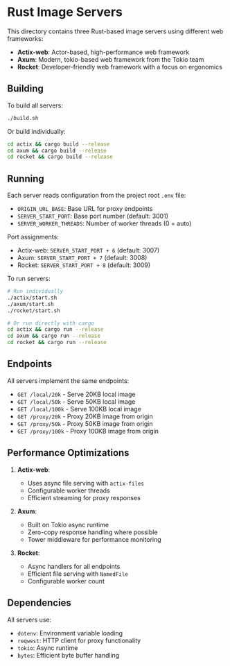 # Rust Image Servers

This directory contains three Rust-based image servers using different web frameworks:

- **Actix-web**: Actor-based, high-performance web framework
- **Axum**: Modern, tokio-based web framework from the Tokio team
- **Rocket**: Developer-friendly web framework with a focus on ergonomics

## Building

To build all servers:

```bash
./build.sh
```

Or build individually:

```bash
cd actix && cargo build --release
cd axum && cargo build --release
cd rocket && cargo build --release
```

## Running

Each server reads configuration from the project root `.env` file:

- `ORIGIN_URL_BASE`: Base URL for proxy endpoints
- `SERVER_START_PORT`: Base port number (default: 3001)
- `SERVER_WORKER_THREADS`: Number of worker threads (0 = auto)

Port assignments:
- Actix-web: `SERVER_START_PORT + 6` (default: 3007)
- Axum: `SERVER_START_PORT + 7` (default: 3008)
- Rocket: `SERVER_START_PORT + 8` (default: 3009)

To run servers:

```bash
# Run individually
./actix/start.sh
./axum/start.sh
./rocket/start.sh

# Or run directly with cargo
cd actix && cargo run --release
cd axum && cargo run --release
cd rocket && cargo run --release
```

## Endpoints

All servers implement the same endpoints:

- `GET /local/20k` - Serve 20KB local image
- `GET /local/50k` - Serve 50KB local image
- `GET /local/100k` - Serve 100KB local image
- `GET /proxy/20k` - Proxy 20KB image from origin
- `GET /proxy/50k` - Proxy 50KB image from origin
- `GET /proxy/100k` - Proxy 100KB image from origin

## Performance Optimizations

1. **Actix-web**:
   - Uses async file serving with `actix-files`
   - Configurable worker threads
   - Efficient streaming for proxy responses

2. **Axum**:
   - Built on Tokio async runtime
   - Zero-copy response handling where possible
   - Tower middleware for performance monitoring

3. **Rocket**:
   - Async handlers for all endpoints
   - Efficient file serving with `NamedFile`
   - Configurable worker count

## Dependencies

All servers use:
- `dotenv`: Environment variable loading
- `reqwest`: HTTP client for proxy functionality
- `tokio`: Async runtime
- `bytes`: Efficient byte buffer handling